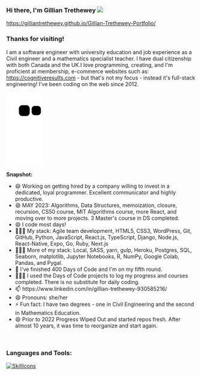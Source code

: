 ### Hi there, I'm Gillian Trethewey <img src="https://media.giphy.com/media/hvRJCLFzcasrR4ia7z/giphy.gif" width="25px">

https://gilliantrethewey.github.io/Gillian-Trethewey-Portfolio/

### Thanks for visiting! &nbsp; 

I am a software engineer with university education and job experience as a Civil engineer and a mathematics specialist teacher. I have dual citizenship with both Canada and the UK.I love programming, creating, and I'm proficient at membership, e-commerce websites such as:  https://cognitiveresults.com - but that's not my focus - instead it's full-stack engineering! I've been coding on the web since 2012.  

![Snake animation](https://github.com/GillianTrethewey/GillianTrethewey/blob/output/github-contribution-grid-snake.svg)


**Snapshot:**
<ul>
  <li>😄 Working on getting hired by a company willing to invest in a dedicated, loyal programmer. Excellent communicator and highly productive.</li>
  <li>😄 MAY 2023: Algorithms, Data Structures, memoization, closure, recursion, CS50 course, MIT Algorithms course, more React, and moving over to more projects. 3 Master's course in DS completed.</li>
  <li>😄 I code most days!</li>
  <li>👨🏻‍💻 My stack: Agile team development, HTML5, CSS3, WordPress, Git, GitHub, Python, JavaScript, React.js, TypeScript, Django, Node.js, React-Native, Expo, Go, Ruby, Next.js</li>
  <li>👨🏻‍💻 More of my stack: Local, SASS, yarn, gulp, Heroku, Postgres, SQL, Seaborn, matplotlib, Jupyter Notebooks, R, NumPy, Google Colab, Pandas, and Pygal.</li>
  <li>🔭 I've finished 400 Days of Code and I'm on my fifth round.</li>
  <li>👨🏻‍💻 I used the Days of Code projects to log my progress and courses completed. There is no substitute for daily coding.</li>
  <li>📫 https://www.linkedin.com/in/gillian-trethewey-930585216/</li>
  <li>😄 Pronouns: she/her</li>
  <li>⚡ Fun fact: I have two degrees - one in Civil Engineering and the second in Mathematics Education.</li>
  <li>😄 Prior to 2022 Progress Wiped Out and started repos fresh. After almost 10 years, it was time to reorganize and start again. </li>
</ul>

<br/>
<h3 align="left">Languages and Tools:</h3>

[![SkillIcons](https://skillicons.dev/icons?i=java,js,ts,py,ruby,go,html,css,r,django,react,jest,nodejs,tailwind,firebase,nextjs,vercel,mongodb,express,mysql,wordpress,php,figma,git,github)](https://skillicons.dev)

